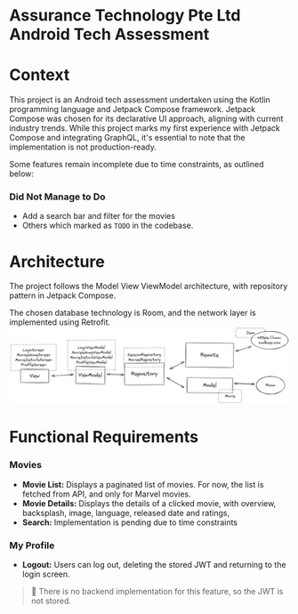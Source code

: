 # Assurance Technology Pte Ltd Android Tech Assessment

# Context

This project is an Android tech assessment undertaken using the Kotlin programming language and Jetpack Compose framework. Jetpack Compose was chosen for its declarative UI approach, aligning with current industry trends. While this project marks my first experience with Jetpack Compose and integrating GraphQL, it's essential to note that the implementation is not production-ready.

Some features remain incomplete due to time constraints, as outlined below:

### Did Not Manage to Do

- Add a search bar and filter for the movies
- Others which marked as `TODO` in the codebase.

# Architecture
The project follows the Model View ViewModel architecture, with repository pattern in Jetpack Compose.

The chosen database technology is Room, and the network layer is implemented using Retrofit.
![Architecture.png](Architecture.png)

# Functional Requirements

### Movies

- **Movie List:** Displays a paginated list of movies. For now, the list is fetched from API, and only for Marvel movies.
- **Movie Details:** Displays the details of a clicked movie, with overview, backsplash, image, language, released date and ratings,
- **Search:** Implementation is pending due to time constraints

### My Profile
- **Logout:** Users can log out, deleting the stored JWT and returning to the login screen.
> **🚧** There is no backend implementation for this feature, so the JWT is not stored.